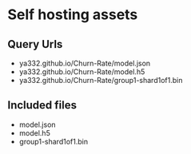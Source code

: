 # Self hosting assets
## Query Urls
- ya332.github.io/Churn-Rate/model.json 
- ya332.github.io/Churn-Rate/model.h5
- ya332.github.io/Churn-Rate/group1-shard1of1.bin
## Included files
- model.json
- model.h5
- group1-shard1of1.bin

